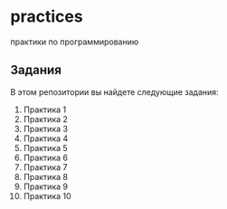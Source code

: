 # practices
практики по программированию
## Задания

В этом репозитории вы найдете следующие задания:

1.  Практика 1
2.  Практика 2
3.  Практика 3
4.  Практика 4
5.  Практика 5
6.  Практика 6
7.  Практика 7
8.  Практика 8
9.  Практика 9
10.  Практика 10
